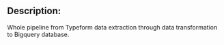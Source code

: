 ## Description:
Whole pipeline from Typeform data extraction through data transformation to Bigquery database.
